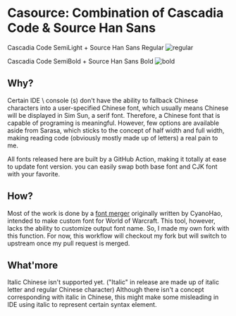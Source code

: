 # Casource: Combination of Cascadia Code & Source Han Sans

Cascadia Code SemiLight + Source Han Sans Regular
![regular](https://user-images.githubusercontent.com/12044683/147409882-d80dc5b4-fbdf-4556-9c8e-8b1b1dc57ba2.png)

Cascadia Code SemiBold + Source Han Sans Bold
![bold](https://user-images.githubusercontent.com/12044683/147409921-e1d79380-e79b-4888-ab8b-68e41784960b.png)

## Why?

Certain IDE \ console (s) don't have the ability to fallback Chinese characters into a user-specified Chinese font, which usually means Chinese will be displayed in Sim Sun, a serif font. Therefore, a Chinese font that is capable of programing is meaningful. However, few options are available aside from Sarasa, which sticks to the concept of half width and full width, making reading code (obviously mostly made up of letters) a real pain to me.

All fonts released here are built by a GitHub Action, making it totally at ease to update font version. you can easily swap both base font and CJK font with your favorite.

## How?

Most of the work is done by a [font merger](https://github.com/nowar-fonts/Warcraft-Font-Merger) originally written by CyanoHao, intended to make custom font for World of Warcraft. This tool, however, lacks the ability to customize output font name. So, I made my own fork with this function. For now, this workflow will checkout my fork but will switch to upstream once my pull request is merged.

## What'more

Italic Chinese isn't supported yet. ("Italic" in release are made up of italic letter and regular Chinese character) Although there isn't a concept corresponding with italic in Chinese, this might make some misleading in IDE using italic to represent certain syntax element.
